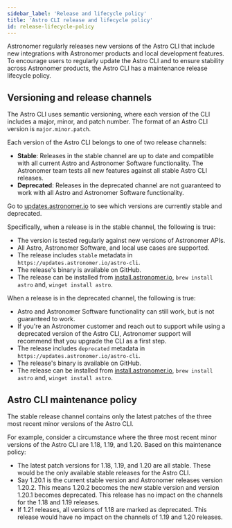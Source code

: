 ```yaml
---
sidebar_label: 'Release and lifecycle policy'
title: 'Astro CLI release and lifecycle policy'
id: release-lifecycle-policy
---
```


Astronomer regularly releases new versions of the Astro CLI that include new integrations with Astronomer products and local development features. To encourage users to regularly update the Astro CLI and to ensure stability across Astronomer products, the Astro CLI has a maintenance release lifecycle policy.

## Versioning and release channels

The Astro CLI uses semantic versioning, where each version of the CLI includes a major, minor, and patch number. The format of an Astro CLI version is `major.minor.patch`.

Each version of the Astro CLI belongs to one of two release channels:

- **Stable**: Releases in the stable channel are up to date and compatible with all current Astro and Astronomer Software functionality. The Astronomer team tests all new features against all stable Astro CLI releases.
- **Deprecated**: Releases in the deprecated channel are not guaranteed to work with all Astro and Astronomer Software functionality.

Go to [updates.astronomer.io](https://updates.astronomer.io/astro-cli) to see which versions are currently stable and deprecated.

Specifically, when a release is in the stable channel, the following is true:

- The version is tested regularly against new versions of Astronomer APIs.
- All Astro, Astronomer Software, and local use cases are supported.
- The release includes `stable` metadata in `https://updates.astronomer.io/astro-cli`.
- The release's binary is available on GitHub.
- The release can be installed from [install.astronomer.io](http://install.astronomer.io), `brew install astro` and, `winget install astro`.

When a release is in the deprecated channel, the following is true:

- Astro and Astronomer Software functionality can still work, but is not guaranteed to work.
- If you're an Astronomer customer and reach out to support while using a deprecated version of the Astro CLI, Astronomer support will recommend that you upgrade the CLI as a first step.
- The release includes `deprecated` metadata in `https://updates.astronomer.io/astro-cli`.
- The release's binary is available on GitHub.
- The release can be installed from [install.astronomer.io](http://install.astronomer.io), `brew install astro` and, `winget install astro`.

## Astro CLI maintenance policy

The stable release channel contains only the latest patches of the three most recent minor versions of the Astro CLI.

For example, consider a circumstance where the three most recent minor versions of the Astro CLI are 1.18, 1.19, and 1.20. Based on this maintenance policy:

- The latest patch versions for 1.18, 1.19, and 1.20 are all stable. These would be the only available stable releases for the Astro CLI.
- Say 1.20.1 is the current stable version and Astronomer releases version 1.20.2. This means 1.20.2 becomes the new stable version and version 1.20.1 becomes deprecated. This release has no impact on the channels for the 1.18 and 1.19 releases.
- If 1.21 releases, all versions of 1.18 are marked as deprecated. This release would have no impact on the channels of 1.19 and 1.20 releases.

